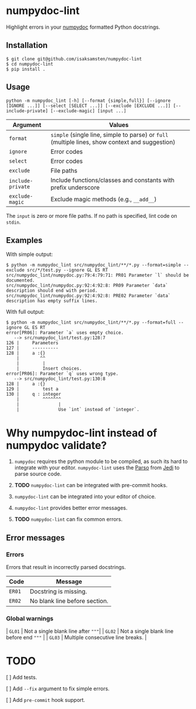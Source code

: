 # numpydoc-lint

Highlight errors in your [numpydoc](https://numpydoc.readthedocs.io) formatted
Python docstrings.

## Installation

```shell
$ git clone git@github.com/isaksamsten/numpydoc-lint
$ cd numpydoc-lint
$ pip install .
```

## Usage

```
python -m numpydoc_lint [-h] [--format {simple,full}] [--ignore [IGNORE ...]] [--select [SELECT ...]] [--exclude [EXCLUDE ...]] [--include-private] [--exclude-magic] [input ...]
```

| Argument          | Values                                                                                          |
| ----------------- | ----------------------------------------------------------------------------------------------- |
| `format`          | `simple` (single line, simple to parse) or `full` (multiple lines, show context and suggestion) |
| `ignore`          | Error codes                                                                                     |
| `select`          | Error codes                                                                                     |
| `exclude`         | File paths                                                                                      |
| `include-private` | Include functions/classes and constants with prefix underscore                                  |
| `exclude-magic`   | Exclude magic methods (e.g., `__add__`)                                                         |

The `input` is zero or more file paths. If no path is specified, lint code on `stdin`.

## Examples

With simple output:

```
$ python -m numpydoc_lint src/numpydoc_lint/**/*.py --format=simple --exclude src/*/test.py --ignore GL ES RT
src/numpydoc_lint/numpydoc.py:79:4:79:71: PR01 Parameter `l` should be documented.
src/numpydoc_lint/numpydoc.py:92:4:92:8: PR09 Parameter `data` description should end with period.
src/numpydoc_lint/numpydoc.py:92:4:92:8: PRE02 Parameter `data` description has empty suffix lines.
```

With full output:

```
$ python -m numpydoc_lint src/numpydoc_lint/**/*.py --format=full --ignore GL ES RT
error[PR06]: Parameter `a` uses empty choice.
   --> src/numpydoc_lint/test.py:128:7
126 |     Parameters
127 |     ----------
128 |     a :{}
    |        ^^
    |         |
    |         Insert choices.
error[PR06]: Parameter `q` uses wrong type.
   --> src/numpydoc_lint/test.py:130:8
128 |     a :{}
129 |         test a
130 |     q : integer
    |         ^^^^^^^
    |               |
    |               Use `int` instead of `integer`.
```

# Why numpydoc-lint instead of numpydoc validate?

1. `numpydoc` requires the python module to be compiled, as such its hard to
   integrate with your editor. `numpydoc-lint` uses the
   [Parso](https://parso.readthedocs.io) from [Jedi](https://jedi.readthedocs.io) to parse
   source code.

2. **TODO** `numpydoc-lint` can be integrated with pre-commit hooks.

3. `numpydoc-lint` can be integrated into your editor of choice.

4. `numpydoc-lint` provides better error messages.

5. **TODO** `numpydoc-lint` can fix common errors.

## Error messages

### Errors

Errors that result in incorrectly parsed docstrings.

| Code   | Message                       |
| ------ | ----------------------------- |
| `ER01` | Docstring is missing.         |
| `ER02` | No blank line before section. |

### Global warnings

| `GL01` | Not a single blank line after `"""`|
| `GL02` | Not a single blank line before end `"""` |
| `GL03` | Multiple consecutive line breaks. |

# TODO

[ ] Add tests.

[ ] Add `--fix` argument to fix simple errors.

[ ] Add `pre-commit` hook support.

